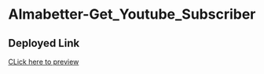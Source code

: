 # Almabetter-Get_Youtube_Subscriber
<h2><b>Deployed Link</b></h2> 
<a href="https://deployed-five-plum.vercel.app/">CLick here to preview</a>
